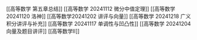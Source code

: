 [[高等数学 第五章总结]]
[[高等数学 20241112 微分中值定理]]
[[高等数学 20241120 洛神]]
[[高等数学20241202 讲评与向量]]
[[高等数学 20241218 广义积分讲评与补充]]
[[高等数学 20241117 单调性与凹凸性]]
[[高等数学 20241204 向量及题目讲评]]
[[高等数学II]]


